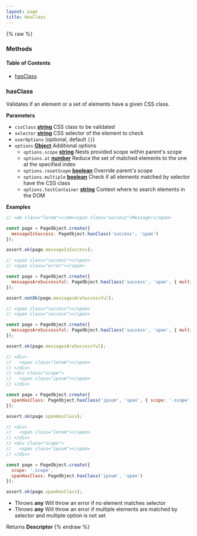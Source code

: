 ```yaml
---
layout: page
title: HasClass
---
```


{% raw %}
### Methods


<!-- Generated by documentation.js. Update this documentation by updating the source code. -->

#### Table of Contents

-   [hasClass](#hasclass)

### hasClass

Validates if an element or a set of elements have a given CSS class.

**Parameters**

-   `cssClass` **[string](https://developer.mozilla.org/docs/Web/JavaScript/Reference/Global_Objects/String)** CSS class to be validated
-   `selector` **[string](https://developer.mozilla.org/docs/Web/JavaScript/Reference/Global_Objects/String)** CSS selector of the element to check
-   `userOptions`   (optional, default `{}`)
-   `options` **[Object](https://developer.mozilla.org/docs/Web/JavaScript/Reference/Global_Objects/Object)** Additional options
    -   `options.scope` **[string](https://developer.mozilla.org/docs/Web/JavaScript/Reference/Global_Objects/String)** Nests provided scope within parent's scope
    -   `options.at` **[number](https://developer.mozilla.org/docs/Web/JavaScript/Reference/Global_Objects/Number)** Reduce the set of matched elements to the one at the specified index
    -   `options.resetScope` **[boolean](https://developer.mozilla.org/docs/Web/JavaScript/Reference/Global_Objects/Boolean)** Override parent's scope
    -   `options.multiple` **[boolean](https://developer.mozilla.org/docs/Web/JavaScript/Reference/Global_Objects/Boolean)** Check if all elements matched by selector have the CSS class
    -   `options.testContainer` **[string](https://developer.mozilla.org/docs/Web/JavaScript/Reference/Global_Objects/String)** Context where to search elements in the DOM

**Examples**

```javascript
// <em class="lorem"></em><span class="success">Message!</span>

const page = PageObject.create({
  messageIsSuccess: PageObject.hasClass('success', 'span')
});

assert.ok(page.messageIsSuccess);
```

```javascript
// <span class="success"></span>
// <span class="error"></span>

const page = PageObject.create({
  messagesAreSuccessful: PageObject.hasClass('success', 'span', { multiple: true })
});

assert.notOk(page.messagesAreSuccessful);
```

```javascript
// <span class="success"></span>
// <span class="success"></span>

const page = PageObject.create({
  messagesAreSuccessful: PageObject.hasClass('success', 'span', { multiple: true })
});

assert.ok(page.messagesAreSuccessful);
```

```javascript
// <div>
//   <span class="lorem"></span>
// </div>
// <div class="scope">
//   <span class="ipsum"></span>
// </div>

const page = PageObject.create({
  spanHasClass: PageObject.hasClass('ipsum', 'span', { scope: '.scope' })
});

assert.ok(page.spanHasClass);
```

```javascript
// <div>
//   <span class="lorem"></span>
// </div>
// <div class="scope">
//   <span class="ipsum"></span>
// </div>

const page = PageObject.create({
  scope: '.scope',
  spanHasClass: PageObject.hasClass('ipsum', 'span')
});

assert.ok(page.spanHasClass);
```

-   Throws **any** Will throw an error if no element matches selector
-   Throws **any** Will throw an error if multiple elements are matched by selector and multiple option is not set

Returns **Descriptor** 
{% endraw %}